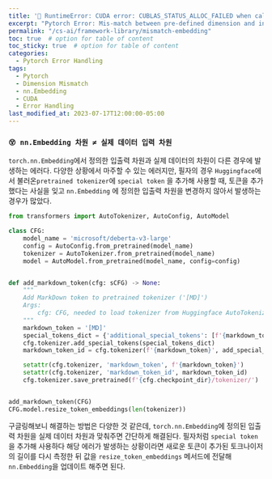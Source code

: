 ```yaml
---
title: '🎲 RuntimeError: CUDA error: CUBLAS_STATUS_ALLOC_FAILED when calling cublasCreate(hand≤)'
excerpt: "Pytorch Error: Mis-match between pre-defined dimension and input dimension"
permalink: "/cs-ai/framework-library/mismatch-embedding"
toc: true  # option for table of content
toc_sticky: true  # option for table of content
categories:
  - Pytorch Error Handling
tags:
  - Pytorch
  - Dimension Mismatch
  - nn.Embedding
  - CUDA
  - Error Handling
last_modified_at: 2023-07-17T12:00:00-05:00
---
```


### `😵 nn.Embedding 차원 ≠ 실제 데이터 입력 차원`
`torch.nn.Embedding`에서 정의한 입출력 차원과 실제 데이터의 차원이 다른 경우에 발생하는 에러다. 다양한 상황에서 마주할 수 있는 에러지만, 필자의 경우 `Huggingface`에서 불러온`pretrained tokenizer`에 `special token` 을 추가해 사용할 때, 토큰을 추가했다는 사실을 잊고 `nn.Embedding` 에 정의한 입출력 차원을 변경하지 않아서 발생하는 경우가 많았다. 

```python
from transformers import AutoTokenizer, AutoConfig, AutoModel

class CFG:
    model_name = 'microsoft/deberta-v3-large'
    config = AutoConfig.from_pretrained(model_name)
    tokenizer = AutoTokenizer.from_pretrained(model_name)
    model = AutoModel.from_pretrained(model_name, config=config)


def add_markdown_token(cfg: sCFG) -> None:
    """
    Add MarkDown token to pretrained tokenizer ('[MD]')
    Args:
        cfg: CFG, needed to load tokenizer from Huggingface AutoTokenizer
    """
    markdown_token = '[MD]'
    special_tokens_dict = {'additional_special_tokens': [f'{markdown_token}']}
    cfg.tokenizer.add_special_tokens(special_tokens_dict)
    markdown_token_id = cfg.tokenizer(f'{markdown_token}', add_special_tokens=False)['input_ids'][0]

    setattr(cfg.tokenizer, 'markdown_token', f'{markdown_token}')
    setattr(cfg.tokenizer, 'markdown_token_id', markdown_token_id)
    cfg.tokenizer.save_pretrained(f'{cfg.checkpoint_dir}/tokenizer/')


add_markdown_token(CFG)
CFG.model.resize_token_embeddings(len(tokenizer))
```
구글링해보니 해결하는 방법은 다양한 것 같은데, `torch.nn.Embedding`에 정의된 입출력 차원을 실제 데이터 차원과 맞춰주면 간단하게 해결된다. 필자처럼 `special token` 을 추가해 사용하다 해당 에러가 발생하는 상황이라면 새로운 토큰이 추가된 토크나이저의 길이를 다시 측정한 뒤 값을 `resize_token_embeddings` 메서드에 전달해 `nn.Embedding`을 업데이트 해주면 된다. 

